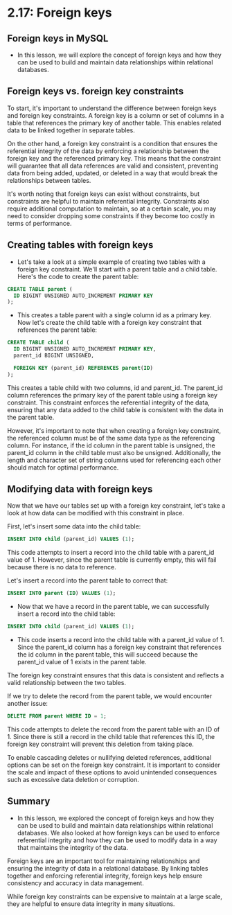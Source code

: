 # 2.17: Foreign keys

## Foreign keys in MySQL

- In this lesson, we will explore the concept of foreign keys and how they can be used to build and maintain data relationships within relational databases.

## Foreign keys vs. foreign key constraints

To start, it's important to understand the difference between foreign keys and foreign key constraints. A foreign key is a column or set of columns in a table that references the primary key of another table. This enables related data to be linked together in separate tables.

On the other hand, a foreign key constraint is a condition that ensures the referential integrity of the data by enforcing a relationship between the foreign key and the referenced primary key. This means that the constraint will guarantee that all data references are valid and consistent, preventing data from being added, updated, or deleted in a way that would break the relationships between tables.

It's worth noting that foreign keys can exist without constraints, but constraints are helpful to maintain referential integrity. Constraints also require additional computation to maintain, so at a certain scale, you may need to consider dropping some constraints if they become too costly in terms of performance.

## Creating tables with foreign keys

- Let's take a look at a simple example of creating two tables with a foreign key constraint. We'll start with a parent table and a child table. Here's the code to create the parent table:

```sql
CREATE TABLE parent (
  ID BIGINT UNSIGNED AUTO_INCREMENT PRIMARY KEY
);
```

- This creates a table parent with a single column id as a primary key. Now let's create the child table with a foreign key constraint that references the parent table:

```sql
CREATE TABLE child (
  ID BIGINT UNSIGNED AUTO_INCREMENT PRIMARY KEY,
  parent_id BIGINT UNSIGNED,

  FOREIGN KEY (parent_id) REFERENCES parent(ID)
);

```

This creates a table child with two columns, id and parent_id. The parent_id column references the primary key of the parent table using a foreign key constraint. This constraint enforces the referential integrity of the data, ensuring that any data added to the child table is consistent with the data in the parent table.

However, it's important to note that when creating a foreign key constraint, the referenced column must be of the same data type as the referencing column. For instance, if the id column in the parent table is unsigned, the parent_id column in the child table must also be unsigned. Additionally, the length and character set of string columns used for referencing each other should match for optimal performance.

## Modifying data with foreign keys

Now that we have our tables set up with a foreign key constraint, let's take a look at how data can be modified with this constraint in place.

First, let's insert some data into the child table:

```sql
INSERT INTO child (parent_id) VALUES (1);
```

This code attempts to insert a record into the child table with a parent_id value of 1. However, since the parent table is currently empty, this will fail because there is no data to reference.

Let's insert a record into the parent table to correct that:

```sql
INSERT INTO parent (ID) VALUES (1);
```

- Now that we have a record in the parent table, we can successfully insert a record into the child table:

```sql
INSERT INTO child (parent_id) VALUES (1);
```

- This code inserts a record into the child table with a parent_id value of 1. Since the parent_id column has a foreign key constraint that references the id column in the parent table, this will succeed because the parent_id value of 1 exists in the parent table.

The foreign key constraint ensures that this data is consistent and reflects a valid relationship between the two tables.

If we try to delete the record from the parent table, we would encounter another issue:

```sql
DELETE FROM parent WHERE ID = 1;
```

This code attempts to delete the record from the parent table with an ID of 1. Since there is still a record in the child table that references this ID, the foreign key constraint will prevent this deletion from taking place.

To enable cascading deletes or nullifying deleted references, additional options can be set on the foreign key constraint. It is important to consider the scale and impact of these options to avoid unintended consequences such as excessive data deletion or corruption.

## Summary

- In this lesson, we explored the concept of foreign keys and how they can be used to build and maintain data relationships within relational databases. We also looked at how foreign keys can be used to enforce referential integrity and how they can be used to modify data in a way that maintains the integrity of the data.

Foreign keys are an important tool for maintaining relationships and ensuring the integrity of data in a relational database. By linking tables together and enforcing referential integrity, foreign keys help ensure consistency and accuracy in data management.

While foreign key constraints can be expensive to maintain at a large scale, they are helpful to ensure data integrity in many situations.
